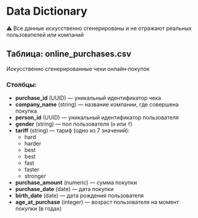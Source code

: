 # Data Dictionary
⚠️ Все данные искусственно сгенерированы и не отражают реальных пользователей или компаний

## Таблица: online_purchases.csv
Искусственно сгенерированные чеки онлайн‑покупок

### Столбцы:
- **purchase_id** (UUID) — уникальный идентификатор чека
- **company_name** (string) — название компании, где совершена покупка
- **person_id** (UUID) — уникальный идентификатор пользователя
- **gender** (string) — пол пользователя (`m` или `f`)
- **tariff** (string) — тариф (одно из 7 значений):
  - hard
  - harder
  - best
  - best
  - fast
  - faster
  - stronger
- **purchase_amount** (numeric) — сумма покупки
- **purchase_date** (date) — дата покупки
- **birth_date** (date) — дата рождения пользователя
- **age_at_purchase** (integer) — возраст пользователя на момент покупки (в годах)
